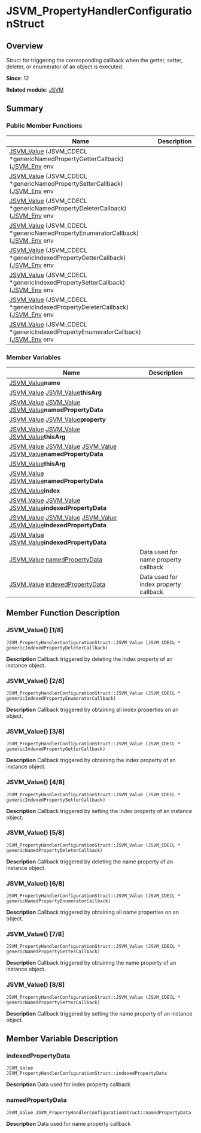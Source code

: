 # JSVM_PropertyHandlerConfigurationStruct


## Overview

Struct for triggering the corresponding callback when the getter, setter, deleter, or enumerator of an object is executed.

**Since**: 12

**Related module**: [JSVM](_j_s_v_m.md)


## Summary


### Public Member Functions

| Name| Description| 
| -------- | -------- |
| [JSVM_Value](#jsvm_value-78) (JSVM_CDECL \*genericNamedPropertyGetterCallback)([JSVM_Env](_j_s_v_m.md#jsvm_env) env |  | 
| [JSVM_Value](#jsvm_value-88) (JSVM_CDECL \*genericNamedPropertySetterCallback)([JSVM_Env](_j_s_v_m.md#jsvm_env) env |  | 
| [JSVM_Value](#jsvm_value-58) (JSVM_CDECL \*genericNamedPropertyDeleterCallback)([JSVM_Env](_j_s_v_m.md#jsvm_env) env |  | 
| [JSVM_Value](#jsvm_value-68) (JSVM_CDECL \*genericNamedPropertyEnumeratorCallback)([JSVM_Env](_j_s_v_m.md#jsvm_env) env |  | 
| [JSVM_Value](#jsvm_value-38) (JSVM_CDECL \*genericIndexedPropertyGetterCallback)([JSVM_Env](_j_s_v_m.md#jsvm_env) env |  | 
| [JSVM_Value](#jsvm_value-48) (JSVM_CDECL \*genericIndexedPropertySetterCallback)([JSVM_Env](_j_s_v_m.md#jsvm_env) env |  | 
| [JSVM_Value](#jsvm_value-18) (JSVM_CDECL \*genericIndexedPropertyDeleterCallback)([JSVM_Env](_j_s_v_m.md#jsvm_env) env |  | 
| [JSVM_Value](#jsvm_value-28) (JSVM_CDECL \*genericIndexedPropertyEnumeratorCallback)([JSVM_Env](_j_s_v_m.md#jsvm_env) env |  | 


### Member Variables

| Name| Description| 
| -------- | -------- |
| [JSVM_Value](_j_s_v_m.md#jsvm_value)**name** |  | 
| [JSVM_Value](_j_s_v_m.md#jsvm_value) [JSVM_Value](_j_s_v_m.md#jsvm_value)**thisArg** |  | 
| [JSVM_Value](_j_s_v_m.md#jsvm_value) [JSVM_Value](_j_s_v_m.md#jsvm_value) [JSVM_Value](_j_s_v_m.md#jsvm_value)**namedPropertyData** |  | 
| [JSVM_Value](_j_s_v_m.md#jsvm_value) [JSVM_Value](_j_s_v_m.md#jsvm_value)**property** |  | 
| [JSVM_Value](_j_s_v_m.md#jsvm_value) [JSVM_Value](_j_s_v_m.md#jsvm_value) [JSVM_Value](_j_s_v_m.md#jsvm_value)**thisArg** |  | 
| [JSVM_Value](_j_s_v_m.md#jsvm_value) [JSVM_Value](_j_s_v_m.md#jsvm_value) [JSVM_Value](_j_s_v_m.md#jsvm_value) [JSVM_Value](_j_s_v_m.md#jsvm_value)**namedPropertyData** |  | 
| [JSVM_Value](_j_s_v_m.md#jsvm_value)**thisArg** |  | 
| [JSVM_Value](_j_s_v_m.md#jsvm_value) [JSVM_Value](_j_s_v_m.md#jsvm_value)**namedPropertyData** |  | 
| [JSVM_Value](_j_s_v_m.md#jsvm_value)**index** |  | 
| [JSVM_Value](_j_s_v_m.md#jsvm_value) [JSVM_Value](_j_s_v_m.md#jsvm_value) [JSVM_Value](_j_s_v_m.md#jsvm_value)**indexedPropertyData** |  | 
| [JSVM_Value](_j_s_v_m.md#jsvm_value) [JSVM_Value](_j_s_v_m.md#jsvm_value) [JSVM_Value](_j_s_v_m.md#jsvm_value) [JSVM_Value](_j_s_v_m.md#jsvm_value)**indexedPropertyData** |  | 
| [JSVM_Value](_j_s_v_m.md#jsvm_value) [JSVM_Value](_j_s_v_m.md#jsvm_value)**indexedPropertyData** |  | 
| [JSVM_Value](_j_s_v_m.md#jsvm_value) [namedPropertyData](#namedpropertydata) | Data used for name property callback | 
| [JSVM_Value](_j_s_v_m.md#jsvm_value) [indexedPropertyData](#indexedpropertydata) | Data used for index property callback | 


## Member Function Description


### JSVM_Value() [1/8]

```
JSVM_PropertyHandlerConfigurationStruct::JSVM_Value (JSVM_CDECL * genericIndexedPropertyDeleterCallback)
```
**Description**
Callback triggered by deleting the index property of an instance object.


### JSVM_Value() [2/8]

```
JSVM_PropertyHandlerConfigurationStruct::JSVM_Value (JSVM_CDECL * genericIndexedPropertyEnumeratorCallback)
```
**Description**
Callback triggered by obtaining all index properties on an object.


### JSVM_Value() [3/8]

```
JSVM_PropertyHandlerConfigurationStruct::JSVM_Value (JSVM_CDECL * genericIndexedPropertyGetterCallback)
```
**Description**
Callback triggered by obtaining the index property of an instance object.


### JSVM_Value() [4/8]

```
JSVM_PropertyHandlerConfigurationStruct::JSVM_Value (JSVM_CDECL * genericIndexedPropertySetterCallback)
```
**Description**
Callback triggered by setting the index property of an instance object.


### JSVM_Value() [5/8]

```
JSVM_PropertyHandlerConfigurationStruct::JSVM_Value (JSVM_CDECL * genericNamedPropertyDeleterCallback)
```
**Description**
Callback triggered by deleting the name property of an instance object.


### JSVM_Value() [6/8]

```
JSVM_PropertyHandlerConfigurationStruct::JSVM_Value (JSVM_CDECL * genericNamedPropertyEnumeratorCallback)
```
**Description**
Callback triggered by obtaining all name properties on an object.


### JSVM_Value() [7/8]

```
JSVM_PropertyHandlerConfigurationStruct::JSVM_Value (JSVM_CDECL * genericNamedPropertyGetterCallback)
```
**Description**
Callback triggered by obtaining the name property of an instance object.


### JSVM_Value() [8/8]

```
JSVM_PropertyHandlerConfigurationStruct::JSVM_Value (JSVM_CDECL * genericNamedPropertySetterCallback)
```
**Description**
Callback triggered by setting the name property of an instance object.


## Member Variable Description


### indexedPropertyData

```
JSVM_Value JSVM_PropertyHandlerConfigurationStruct::indexedPropertyData
```
**Description**
Data used for index property callback


### namedPropertyData

```
JSVM_Value JSVM_PropertyHandlerConfigurationStruct::namedPropertyData
```
**Description**
Data used for name property callback
